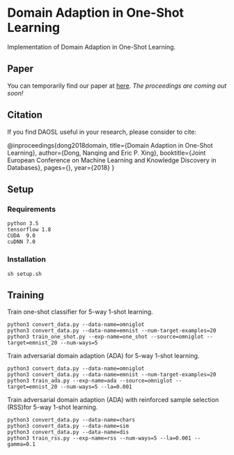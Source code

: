 # Domain Adaption in One-Shot Learning

Implementation of Domain Adaption in One-Shot Learning.

## Paper
You can temporarily find our paper at [here](https://nanqingd.github.io/files/ECML_2018_Camera_Ready_Final.pdf).
*The proceedings are coming out soon!*

## Citation
If you find DAOSL useful in your research, please consider to cite:

@inproceedings{dong2018domain, 
  title={Domain Adaption in One-Shot Learning}, 
  author={Dong, Nanqing and Eric P. Xing}, 
  booktitle={Joint European Conference on Machine Learning and Knowledge Discovery in Databases},
  pages={},
  year={2018}
}

## Setup
### Requirements
```
python 3.5
tensorflow 1.8
CUDA  9.0
cuDNN 7.0
```

### Installation
```
sh setup.sh
```

## Training
Train one-shot classifier for 5-way 1-shot learning.
```
python3 convert_data.py --data-name=omniglot
python3 convert_data.py --data-name=emnist --num-target-examples=20
python3 train_one_shot.py --exp-name=one_shot --source=omniglot --target=emnist_20 --num-ways=5
```

Train adversarial domain adaption (ADA) for 5-way 1-shot learning.
```
python3 convert_data.py --data-name=omniglot
python3 convert_data.py --data-name=emnist --num-target-examples=20
python3 train_ada.py --exp-name=ada --source=omniglot --target=emnist_20 --num-ways=5 --la=0.001
```

Train adversarial domain adaption (ADA) with reinforced sample selection (RSS)for 5-way 1-shot learning.
```
python3 convert_data.py --data-name=chars
python3 convert_data.py --data-name=sim
python3 convert_data.py --data-name=dis
python3 train_rss.py --exp-name=rss --num-ways=5 --la=0.001 --gamma=0.1
```